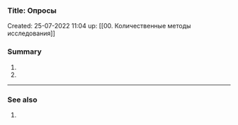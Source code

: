 ### Title: Опросы 
Created: 25-07-2022 11:04
up: [[00. Количественные методы исследования]]

### Summary
1. 
2. 
__________
### See also
1. 
